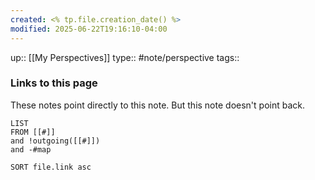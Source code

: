 ```yaml
---
created: <% tp.file.creation_date() %>
modified: 2025-06-22T19:16:10-04:00
---
```

up:: [[My Perspectives]]
type:: #note/perspective 
tags::




### Links to this page
These notes point directly to this note. But this note doesn't point back.
```dataview
LIST
FROM [[#]]
and !outgoing([[#]])
and -#map

SORT file.link asc
```

